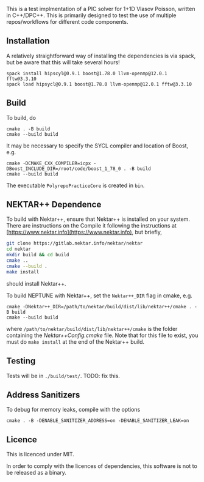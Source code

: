 This is a test implmentation of a PIC solver for 1+1D Vlasov Poisson, written
in C++/DPC++.
This is primarily designed to test the use of multiple repos/workflows for
different code components.

## Installation

A relatively straightforward way of installing the dependencies is via spack, but be aware that this will take several hours!

```
spack install hipscyl@0.9.1 boost@1.78.0 llvm-openmp@12.0.1 fftw@3.3.10
spack load hipsycl@0.9.1 boost@1.78.0 llvm-openmp@12.0.1 fftw@3.3.10
```

## Build

To build, do

```
cmake . -B build
cmake --build build
```

It may be necessary to specify the SYCL compiler and location of Boost, e.g.

```
cmake -DCMAKE_CXX_COMPILER=icpx -DBoost_INCLUDE_DIR=/root/code/boost_1_78_0 . -B build
cmake --build build
```

The executable `PolyrepoPracticeCore` is created in `bin`. 

## NEKTAR++ Dependence

To build with Nektar++, ensure that Nektar++ is installed on your system.
There are instructions on the 
Compile it following the instructions at
[https://www.nektar.info](https://www.nektar.info),
but briefly,

```bash
git clone https://gitlab.nektar.info/nektar/nektar
cd nektar
mkdir build && cd build
cmake .. 
cmake --build .
make install
```

should install Nektar++.

To build NEPTUNE with Nektar++, set the `Nektar++_DIR` flag in cmake, e.g.

```
cmake -DNektar++_DIR=/path/to/nektar/build/dist/lib/nektar++/cmake . -B build
cmake --build build
```

where `/path/to/nektar/build/dist/lib/nektar++/cmake` is the folder containing
the *Nektar++Config.cmake* file. 
Note that for this file to exist, you must do `make install` at the end of the
Nektar++ build.


## Testing

Tests will be in `./build/test/`. TODO: fix this.

## Address Sanitizers

To debug for memory leaks, compile with the options

```
cmake . -B -DENABLE_SANITIZER_ADDRESS=on -DENABLE_SANITIZER_LEAK=on
```

## Licence

This is licenced under MIT.

In order to comply with the licences of dependencies, this software is not to be released as a binary.
